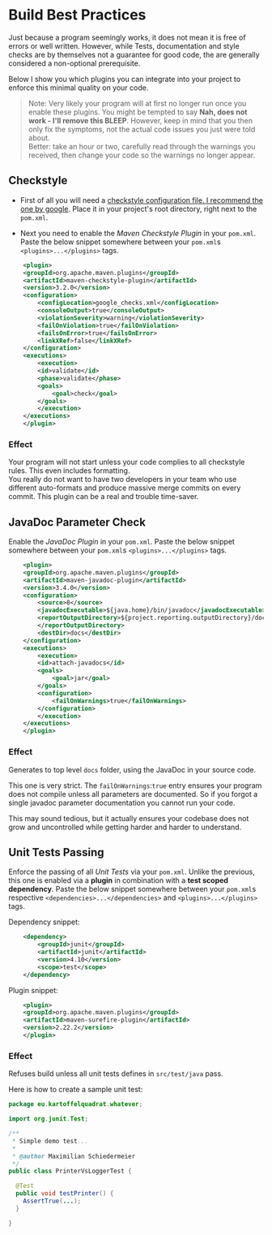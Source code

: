 # Build Best Practices

Just because a program seemingly works, it does not mean it is free of errors or well written.
However, while Tests, documentation and style checks are by themselves not a guarantee for good code, the are generally considered a non-optional prerequisite.

Below I show you which plugins you can integrate into your project to enforce this minimal quality on your code.

 > Note: Very likely your program will at first no longer run once you enable these plugins. You might be tempted to say **Nah, does not work - I'll remove this BLEEP**. However, keep in mind that you then only fix the symptoms, not the actual code issues you just were told about.  
Better: take an hour or two, carefully read through the warnings you received, then change your code so the warnings no longer appear.


## Checkstyle

 * First of all you will need a [checkstyle configuration file. I recommend the one by google](assets/google_checks.xml). Place it in your project's root directory, right next to the ```pom.xml```.

 * Next you need to enable the *Maven Checkstyle Plugin* in your ```pom.xml```. Paste the below snippet somewhere between your ```pom.xml```s ```<plugins>...</plugins>``` tags.

```xml
    <plugin>
	<groupId>org.apache.maven.plugins</groupId>
	<artifactId>maven-checkstyle-plugin</artifactId>
	<version>3.2.0</version>
	<configuration>
	    <configLocation>google_checks.xml</configLocation>
	    <consoleOutput>true</consoleOutput>
	    <violationSeverity>warning</violationSeverity>
	    <failOnViolation>true</failOnViolation>
	    <failsOnError>true</failsOnError>
	    <linkXRef>false</linkXRef>
	</configuration>
	<executions>
	    <execution>
		<id>validate</id>
		<phase>validate</phase>
		<goals>
		    <goal>check</goal>
		</goals>
	    </execution>
	</executions>
    </plugin>
```

### Effect

Your program will not start unless your code complies to all checkstyle rules. This even includes formatting.  
You really do not want to have two developers in your team who use different auto-formats and produce massive merge commits on every commit. This plugin can be a real and trouble time-saver.


## JavaDoc Parameter Check

Enable the *JavaDoc Plugin* in your ```pom.xml```. Paste the below snippet somewhere between your ```pom.xml```s ```<plugins>...</plugins>``` tags.

```xml
    <plugin>
	<groupId>org.apache.maven.plugins</groupId>
	<artifactId>maven-javadoc-plugin</artifactId>
	<version>3.4.0</version>
	<configuration>
	    <source>8</source>
	    <javadocExecutable>${java.home}/bin/javadoc</javadocExecutable>
	    <reportOutputDirectory>${project.reporting.outputDirectory}/docs
	    </reportOutputDirectory>
	    <destDir>docs</destDir>
	</configuration>
	<executions>
	    <execution>
		<id>attach-javadocs</id>
		<goals>
		    <goal>jar</goal>
		</goals>
		<configuration>
		    <failOnWarnings>true</failOnWarnings>
		</configuration>
	    </execution>
	</executions>
    </plugin>
```

### Effect

Generates to top level ```docs``` folder, using the JavaDoc in your source code.

This one is very strict. The ```failOnWarnings```:```true``` entry ensures your program does not compile unless all parameters are documented. So if you forgot a single javadoc parameter documentation you cannot run your code.

This may sound tedious, but it actually ensures your codebase does not grow and uncontrolled while getting harder and harder to understand.

## Unit Tests Passing

Enforce the passing of all *Unit Tests* via your ```pom.xml```. Unlike the previous, this one is enabled via a **plugin** in combination with a **test scoped dependency**. Paste the below snippet somewhere between your ```pom.xml```s respective ```<dependencies>...</dependencies>``` and ```<plugins>...</plugins>``` tags.

Dependency snippet:
```xml
    <dependency>
        <groupId>junit</groupId>
        <artifactId>junit</artifactId>
        <version>4.10</version>
        <scope>test</scope>
    </dependency>
```

Plugin snippet:
```xml
    <plugin>
	<groupId>org.apache.maven.plugins</groupId>
	<artifactId>maven-surefire-plugin</artifactId>
	<version>2.22.2</version>
    </plugin>
```

### Effect

Refuses build unless all unit tests defines in ```src/test/java``` pass.

Here is how to create a sample unit test:

```java
package eu.kartoffelquadrat.whatever;

import org.junit.Test;

/**
 * Simple demo test...
 *
 * @author Maximilian Schiedermeier
 */
public class PrinterVsLoggerTest {

  @Test
  public void testPrinter() {
    AssertTrue(...);
  }

}
```
